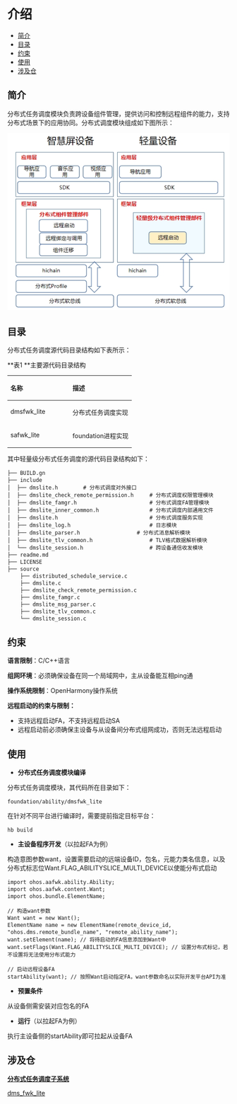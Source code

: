 # 介绍<a name="ZH-CN_TOPIC_0000001128264105"></a>

-   [简介](#section11660541593)
-   [目录](#section1464106163817)
-   [约束](#section1718733212019)
-   [使用](#section10729231131110)
-   [涉及仓](#section176111311166)

## 简介<a name="section11660541593"></a>

分布式任务调度模块负责跨设备组件管理，提供访问和控制远程组件的能力，支持分布式场景下的应用协同。分布式调度模块组成如下图所示：

![](figures/zh-cn_image_0000001081284974.png)

## 目录<a name="section1464106163817"></a>

分布式任务调度源代码目录结构如下表所示：

**表1 **主要源代码目录结构

<a name="table43531856201716"></a>
<table><thead align="left"><tr id="row20416556201718"><th class="cellrowborder" valign="top" width="50%" id="mcps1.1.3.1.1"><p id="p10416456121716"><a name="p10416456121716"></a><a name="p10416456121716"></a>名称</p>
</th>
<th class="cellrowborder" valign="top" width="50%" id="mcps1.1.3.1.2"><p id="p1841645631717"><a name="p1841645631717"></a><a name="p1841645631717"></a>描述</p>
</th>
</tr>
</thead>
<tbody><tr id="row64161056151718"><td class="cellrowborder" valign="top" width="50%" headers="mcps1.1.3.1.1 "><p id="p4160914132218"><a name="p4160914132218"></a><a name="p4160914132218"></a>dmsfwk_lite</p>
</td>
<td class="cellrowborder" valign="top" width="50%" headers="mcps1.1.3.1.2 "><p id="p541645611177"><a name="p541645611177"></a><a name="p541645611177"></a>分布式任务调度实现</p>
</td>
</tr>
<tr id="row104169564177"><td class="cellrowborder" valign="top" width="50%" headers="mcps1.1.3.1.1 "><p id="p17416125614179"><a name="p17416125614179"></a><a name="p17416125614179"></a>safwk_lite</p>
</td>
<td class="cellrowborder" valign="top" width="50%" headers="mcps1.1.3.1.2 "><p id="p04163569170"><a name="p04163569170"></a><a name="p04163569170"></a>foundation进程实现</p>
</td>
</tr>
</tbody>
</table>

其中轻量级分布式任务调度的源代码目录结构如下：

```
├── BUILD.gn
├── include
│  ├── dmslite.h        # 分布式调度对外接口
│  ├── dmslite_check_remote_permission.h     # 分布式调度权限管理模块
│  ├── dmslite_famgr.h                       # 分布式调度FA管理模块
│  ├── dmslite_inner_common.h                # 分布式调度内部通用文件
│  ├── dmslite.h                             # 分布式调度服务实现
│  ├── dmslite_log.h                         # 日志模块
│  ├── dmslite_parser.h                  # 分布式消息解析模块
│  ├── dmslite_tlv_common.h                  # TLV格式数据解析模块
│  └── dmslite_session.h                     # 跨设备通信收发模块
├── readme.md
├── LICENSE
├── source
    ├── distributed_schedule_service.c
    ├── dmslite.c
    ├── dmslite_check_remote_permission.c
    ├── dmslite_famgr.c
    ├── dmslite_msg_parser.c
    ├── dmslite_tlv_common.c
    └── dmslite_session.c
```

## 约束<a name="section1718733212019"></a>

**语言限制**：C/C++语言

**组网环境**：必须确保设备在同一个局域网中，主从设备能互相ping通

**操作系统限制**：OpenHarmony操作系统

**远程启动的约束与限制：**

-   支持远程启动FA，不支持远程启动SA
-   远程启动前必须确保主设备与从设备间分布式组网成功，否则无法远程启动

## 使用<a name="section10729231131110"></a>

-   **分布式任务调度模块编译**

分布式任务调度模块，其代码所在目录如下：

```
foundation/ability/dmsfwk_lite
```

在针对不同平台进行编译时，需要提前指定目标平台：

```
hb build
```

-   **主设备程序开发**（以拉起FA为例）

构造意图参数want，设置需要启动的远端设备ID，包名，元能力类名信息，以及分布式标志位Want.FLAG\_ABILITYSLICE\_MULTI\_DEVICE以使能分布式启动

```
import ohos.aafwk.ability.Ability;
import ohos.aafwk.content.Want;
import ohos.bundle.ElementName;

// 构造want参数
Want want = new Want();
ElementName name = new ElementName(remote_device_id, "ohos.dms.remote_bundle_name", "remote_ability_name"); 
want.setElement(name); // 将待启动的FA信息添加到Want中
want.setFlags(Want.FLAG_ABILITYSLICE_MULTI_DEVICE); // 设置分布式标记，若不设置将无法使用分布式能力

// 启动远程设备FA
startAbility(want); // 按照Want启动指定FA，want参数命名以实际开发平台API为准
```

-   **预置条件**

从设备侧需安装对应包名的FA

-   **运行**（以拉起FA为例）

执行主设备侧的startAbility即可拉起从设备FA

## 涉及仓<a name="section176111311166"></a>

**[分布式任务调度子系统](zh-cn_topic_0000001115719369.md)**

[dms\_fwk\_lite](https://gitee.com/openharmony/ability_dmsfwk_lite)


